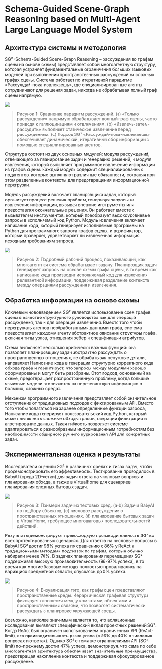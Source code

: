 # Schema-Guided Scene-Graph Reasoning based on Multi-Agent Large Language Model System

## Архитектура системы и методология

SG² (Schema-Guided Scene-Graph Reasoning – рассуждения по графам сцены на основе схемы) представляет собой многоагентную структуру, которая устраняет фундаментальные ограничения больших языковых моделей при выполнении пространственных рассуждений на сложных графах сцены. Система работает по итеративной парадигме «Рассуждай-пока-извлекаешь», где специализированные агенты сотрудничают для решения задач, никогда не обрабатывая полный граф сцены напрямую.

![](https://raw.githubusercontent.com/Verbasik/Weekly-arXiv-ML-AI-Research-Review/refs/heads/develop/2025/week-36/assets/Image-01.png)

> Рисунок 1: Сравнение парадигм рассуждений. (а) «Только рассуждение» напрямую обрабатывает полный граф сцены, часто приводя к галлюцинациям и отвлечениям. (b) «Извлечь-затем-рассудить» выполняет статическое извлечение перед рассуждением. (c) Подход SG² «Рассуждай-пока-извлекаешь» обеспечивает динамический, итеративный сбор информации с помощью специализированных агентов.

Структура состоит из двух основных модулей: модуля рассуждений, отвечающего за планирование задач и генерацию решений, и модуля извлечения, который выполняет программное извлечение информации из графов сцены. Каждый модуль содержит специализированных подагентов, которые выполняют различные обязанности, сохраняя при этом разделенные контексты для предотвращения информационной перегрузки.

Модуль рассуждений включает планировщика задач, который организует процесс решения проблем, генерируя запросы на извлечение информации, вызывая внешние инструменты или предоставляя окончательные решения. Он работает вместе с вызывателем инструментов, который преобразует высокоуровневые запросы в исполняемый код Python. Модуль извлечения включает написание кода, который генерирует исполняемые программы на Python для программного запроса графов сцены, и верификатор, который проверяет, удовлетворяет ли извлеченная информация исходным требованиям запроса.

![](https://raw.githubusercontent.com/Verbasik/Weekly-arXiv-ML-AI-Research-Review/refs/heads/develop/2025/week-36/assets/Image-02.png)

> Рисунок 2: Подробный рабочий процесс, показывающий, как многоагентная система обрабатывает задачу. Планировщик задач генерирует запросы на основе схемы графа сцены, в то время как написание кода производит исполняемый код для извлечения релевантной информации, поддерживая разделение контекста между операциями рассуждения и извлечения.

## Обработка информации на основе схемы

Ключевым нововведением SG² является использование схем графов сцены в качестве структурного руководства как для операций рассуждения, так и для операций извлечения. Вместо того чтобы перегружать агентов необработанными данными графа, система предоставляет каждому агенту абстрактное описание структуры графа, включая типы узлов, отношения ребер и спецификации атрибутов.

Схема выполняет несколько критически важных функций: она позволяет Планировщику задач абстрактно рассуждать о пространственных отношениях, не обрабатывая ненужные детали, направляет Написание кода в генерации структурно корректного кода обхода графа и гарантирует, что запросы между модулями хорошо сформированы и могут быть разобраны. Этот подход, основанный на схеме, предотвращает распространенную проблему, когда большие языковые модели отвлекаются на нерелевантную информацию в больших, сложных средах.

Механизм программного извлечения представляет собой значительное отступление от традиционных подходов с фиксированным API. Вместо того чтобы полагаться на заранее определенные функции запроса, Написание кода генерирует пользовательский код Python, который может выполнять сложные обходы графов, операции фильтрации и агрегирование данных. Такая гибкость позволяет системе адаптироваться к разнообразным информационным потребностям без необходимости обширного ручного курирования API для конкретных задач.

## Экспериментальная оценка и результаты

Исследователи оценили SG² в различных средах и типах задач, чтобы продемонстрировать его эффективность. Тестирование проводилось в BabyAI (среда 2D-сетки) для задач ответа на числовые вопросы и планирования обхода, а также в VirtualHome для сценариев планирования сложных бытовых задач.

![](https://raw.githubusercontent.com/Verbasik/Weekly-arXiv-ML-AI-Research-Review/refs/heads/develop/2025/week-36/assets/Image-03.png)

> Рисунок 3: Примеры задач из тестовых сред. (а-b) Задачи BabyAI по подбору объектов, (c) числовое рассуждение о пространственных отношениях, (d) планирование бытовых задач в VirtualHome, требующее многошаговых последовательностей действий.

Результаты демонстрируют превосходную производительность SG² во всех протестированных сценариях. Для ответов на числовые вопросы в BabyAI SG² достиг 98% успеха по сравнению с 86% у ReAct и традиционными методами подсказок по графам, которые обычно набирали менее 70%. В задачах планирования перемещения SG² поддерживал высокую производительность (96-97% успеха), в то время как многие базовые методы полностью проваливались на вариациях предметной области, опускаясь до 0% успеха.

![](https://raw.githubusercontent.com/Verbasik/Weekly-arXiv-ML-AI-Research-Review/refs/heads/develop/2025/week-36/assets/Image-04.png)

> Рисунок 4: Визуализация того, как графы сцен представляют пространственные среды. Иерархическая графовая структура фиксирует отношения между комнатами, объектами и пространственными связями, что позволяет систематически рассуждать о планировке окружающей среды.

Возможно, наиболее значимым является то, что абляционные исследования выявляют специфический вклад проектных решений SG². Когда ReAct был ограничен использованием ограниченных API (ReAct-limit), его производительность резко упала (с 86% до 40% в числовых вопросах и ответах). Однако SG² с теми же ограничениями API (SG²-limit) по-прежнему достиг 47% успеха, демонстрируя, что сама по себе многоагентная архитектура обеспечивает значительные преимущества, предотвращая накопление контекста и поддерживая сфокусированное рассуждение.